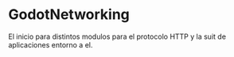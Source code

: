 # GodotNetworking
El inicio para distintos modulos para el protocolo HTTP y la suit de aplicaciones entorno a el.
